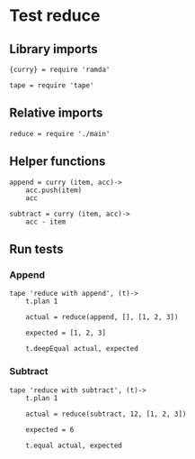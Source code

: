# Test reduce

## Library imports

	{curry} = require 'ramda'

	tape = require 'tape'


## Relative imports

	reduce = require './main'


## Helper functions

	append = curry (item, acc)->
		acc.push(item)
		acc

	subtract = curry (item, acc)->
		acc - item


## Run tests

### Append

	tape 'reduce with append', (t)->
		t.plan 1

		actual = reduce(append, [], [1, 2, 3])

		expected = [1, 2, 3]

		t.deepEqual actual, expected


### Subtract

	tape 'reduce with subtract', (t)->
		t.plan 1

		actual = reduce(subtract, 12, [1, 2, 3])

		expected = 6

		t.equal actual, expected
